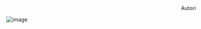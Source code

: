<div dir="rtl">Autori</div> 

![image](https://github.com/kateanete/projektesanas_lab/assets/78435396/07eb8c01-28a9-46f3-9deb-0a667cd7c833)
